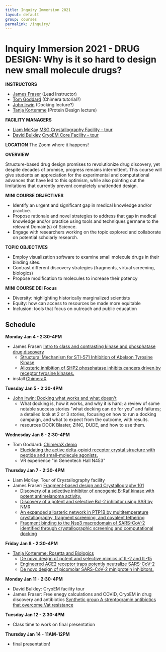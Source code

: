 ```yaml
---
title: Inquiry Immersion 2021
layout: default
group: courses
permalink: /inquiry/
---
```


# Inquiry Immersion 2021 -  DRUG DESIGN: Why is it so hard to design new small molecule drugs? #

**INSTRUCTORS**
- [James Fraser](mailto:jfraser@fraserlab.com) (Lead Instructor)
- [Tom Goddard](mailto:goddard@sonic.net) (Chimera tutorial?)
- [John Irwin](mailto:John.Irwin@ucsf.edu) (Docking lecture?)
- [Tanja Kortemme](mailto:kortemme@cgl.ucsf.edu) (Protein Design lecture)

**FACILITY MANAGERS**
- [Liam McKay](mailto:lmckay@msg.ucsf.edu) [MSG Crystallography Facility - tour](https://msg.ucsf.edu/)
- [David Bulkley](mailto:david.bulkley@ucsf.edu) [CryoEM Core Facility - tour](https://emcore.ucsf.edu/)

**LOCATION**
The Zoom where it happens!

**OVERVIEW**

Structure-based drug design promises to revolutionize drug discovery, yet despite decades of promise, progress remains intermittent. This course will give students an appreciation for the experimental and computational advances that have led to this optimism, while also pointing out the limitations that currently prevent completely unattended design.

**MINI COURSE OBJECTIVES**

- Identify an urgent and significant gap in medical knowledge and/or practice.
- Propose rationale and novel strategies to address that gap in medical knowledge and/or practice using tools and techniques germane to the relevant Domain(s) of Science.
- Engage with researchers working on the topic explored and collaborate on potential scholarly research.

**TOPIC OBJECTIVES**

- Employ visualization software to examine small molecule drugs in their binding sites.
- Contrast different discovery strategies (fragments, virtual screening, biologics)
- Propose modification to molecules to increase their potency

**MINI COURSE DEI Focus**
- Diversity: highlighting historically marginalized scientists
- Equity: how can access to resources be made more equitable
- Inclusion: tools that focus on outreach and public education

## Schedule ##

**Monday Jan 4 - 2:30-4PM**
- James Fraser: [Intro to class and contrasting kinase and phosphatase drug discovery](http://cdn.fraserlab.com/courses/inquiry_2021/lecture1.pdf)
  - [Structural Mechanism for STI-571 Inhibition of Abelson Tyrosine Kinase](http://cdn.fraserlab.com/courses/inquiry_2020/2000_schindler.pdf)
  - [Allosteric inhibition of SHP2 phosphatase inhibits cancers driven by receptor tyrosine kinases.](http://cdn.fraserlab.com/courses/inquiry_2020/2016_chen.pdf)
- install [ChimeraX](https://www.rbvi.ucsf.edu/chimerax/download.html)

**Tuesday Jan 5 - 2:30-4PM**
- [John Irwin: Docking what works and what doesn't](http://cdn.fraserlab.com/courses/inquiry_2020/2020_Irwin_Docking.pdf)
  - What docking is, how it works, and why it is hard; a review of some notable success stories "what docking can do for you" and failures; a detailed look at 2 or 3 stories, focusing on how to run a docking campaign, and what to expect from the outcome, with results.
  - resources DOCK Blaster, ZINC, DUDE, and how to use them.


**Wednesday Jan 6 - 2:30-4PM**
- Tom Goddard: [ChimeraX demo](https://www.rbvi.ucsf.edu/chimerax/data/delta-opioid-jan2020/binding.html)
  - [Elucidating the active delta-opioid receptor crystal structure with peptide and small-molecule agonists.](http://cdn.fraserlab.com/courses/inquiry_2020/2019_claff.pdf)
  - VR experience "in Genentech Hall N453"

**Thursday Jan 7 - 2:30-4PM**
- Liam McKay: Tour of Crystallography facility
- James Fraser: [Fragment-based design and Crystallography 101](http://cdn.fraserlab.com/courses/inquiry_2020/2020_Fraser_Fragments.pdf)
  - [Discovery of a selective inhibitor of oncogenic B-Raf kinase with potent antimelanoma activity.](http://cdn.fraserlab.com/courses/inquiry_2020/2008_tsai.pdf)
  - [Discovery of a potent and selective Bcl-2 inhibitor using SAR by NMR](http://cdn.fraserlab.com/courses/inquiry_2020/2010_petros.pdf)
  - [An expanded allosteric network in PTP1B by multitemperature crystallography, fragment screening, and covalent tethering](http://cdn.fraserlab.com/publications/2018_keedy_hill.pdf)
  - [Fragment binding to the Nsp3 macrodomain of SARS-CoV-2 identified through crystallographic screening and computational docking](http://cdn.fraserlab.com/publications/20201124_schuller_correy_gahbauer_fearon.pdf)

**Friday Jan 8 - 2:30-4PM**
- [Tanja Kortemme: Rosetta and Biologics](http://cdn.fraserlab.com/courses/inquiry_2020/2020_Kortemme_Rosetta.pdf)
  - [De novo design of potent and selective mimics of IL-2 and IL-15](http://cdn.fraserlab.com/courses/inquiry_2020/2019_silva.pdf)
  - [Engineered ACE2 receptor traps potently neutralize SARS-CoV-2](https://www.pnas.org/content/early/2020/10/21/2016093117)
  - [De novo design of picomolar SARS-CoV-2 miniprotein inhibitors.](https://science.sciencemag.org/content/370/6515/426)

**Monday Jan 11 - 2:30-4PM**
- David Bulkley: CryoEM facility tour
- James Fraser:  Free enegy calculations and COVID, CryoEM in drug discovery and antibiotics  [Synthetic group A streptogramin antibiotics
that overcome Vat resistance](http://cdn.fraserlab.com/publications/2020_li_pellegrino.pdf)

**Tuesday Jan 12 - 2:30-4PM**
- Class time to work on final presentation

**Thursday Jan 14 - 11AM-12PM**
- final presentation!

